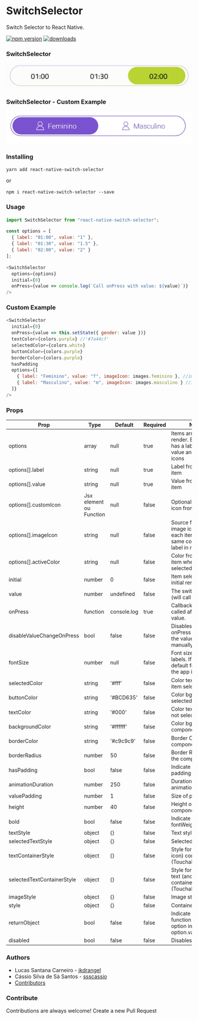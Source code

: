 # SwitchSelector

Switch Selector to React Native.

[![npm version](https://badge.fury.io/js/react-native-switch-selector.svg)](https://badge.fury.io/js/react-native-switch-selector)
[![downloads](https://img.shields.io/npm/dm/react-native-switch-selector.svg)](https://www.npmjs.com/package/react-native-switch-selector)

### SwitchSelector

![SwitchSelector](./assets/ex1.gif)

### SwitchSelector - Custom Example

![SwitchSelector](./assets/ex2.gif)

### Installing

```Shell
yarn add react-native-switch-selector
```

or

```Shell
npm i react-native-switch-selector --save
```

### Usage

```js
import SwitchSelector from "react-native-switch-selector";
```

```js
const options = [
  { label: "01:00", value: "1" },
  { label: "01:30", value: "1.5" },
  { label: "02:00", value: "2" }
];
```

```js
<SwitchSelector
  options={options}
  initial={0}
  onPress={value => console.log(`Call onPress with value: ${value}`)}
/>
```

### Custom Example

```js
<SwitchSelector
  initial={0}
  onPress={value => this.setState({ gender: value })}
  textColor={colors.purple} //'#7a44cf'
  selectedColor={colors.white}
  buttonColor={colors.purple}
  borderColor={colors.purple}
  hasPadding
  options={[
    { label: "Feminino", value: "f", imageIcon: images.feminino }, //images.feminino = require('./path_to/assets/img/feminino.png')
    { label: "Masculino", value: "m", imageIcon: images.masculino } //images.masculino = require('./path_to/assets/img/masculino.png')
  ]}
/>
```

### Props

| Prop                      | Type                    | Default     | Required | Note                                                                             |
| -------------------------  | ----------------------- | ----------- | -------- | -------------------------------------------------------------------------------- |
| options                    | array                   | null        | true     | Items array to render. Each item has a label and a value and optionals icons     |
| options[].label            | string                  | null        | true     | Label from each item                                                             |
| options[].value            | string                  | null        | true     | Value from each item                                                             |
| options[].customIcon       | Jsx element ou Function | null        | false    | Optional custom icon from each item                                              |
| options[].imageIcon        | string                  | null        | false    | Source from a image icon form each item. Has the same color then label in render |
| options[].activeColor      | string                  | null        | false    | Color from each item when is selected                                            |
| initial                    | number                  | 0           | false    | Item selected in initial render                                                  |
| value                      | number                  | undefined   | false    | The switch value (will call onPress)                                             |
| onPress                    | function                | console.log | true     | Callback function called after change value.                                     |
| disableValueChangeOnPress  | bool                    | false       | false    | Disables the onPress call when the value is manually changed                     |
| fontSize                   | number                  | null        | false    | Font size from labels. If null default fontSize of the app is used.              |
| selectedColor              | string                  | '#fff'      | false    | Color text of the item selected                                                  |
| buttonColor                | string                  | '#BCD635'   | false    | Color bg of the item selected                                                    |
| textColor                  | string                  | '#000'      | false    | Color text of the not selecteds items                                            |
| backgroundColor            | string                  | '#ffffff'   | false    | Color bg of the component                                                        |
| borderColor                | string                  | '#c9c9c9'   | false    | Border Color of the component                                                    |
| borderRadius               | number                  | 50          | false    | Border Radius of the component                                                   |
| hasPadding                 | bool                    | false       | false    | Indicate if item has padding                                                     |
| animationDuration          | number                  | 250         | false    | Duration of the animation                                                        |
| valuePadding               | number                  | 1           | false    | Size of padding                                                                  |
| height                     | number                  | 40          | false    | Height of component                                                              |
| bold                       | bool                    | false       | false    | Indicate if text has fontWeight bold                                             |
| textStyle                  | object                  | {}          | false    | Text style                                                                       |
| selectedTextStyle          | object                  | {}          | false    | Selected text style                                                              |
| textContainerStyle         | object                  | {}          | false    | Style for text (and icon) container (TouchableOpacity)                           |
| selectedTextContainerStyle | object                  | {}          | false    | Style for selected text (and icon) container (TouchableOpacity)                  |
| imageStyle                 | object                  | {}          | false    | Image style                                                                      |
| style                      | object                  | {}          | false    | Container style                                                                  |
| returnObject               | bool                    | false       | false    | Indicate if onPress function return an option instead of option.value            |
| disabled                   | bool                    | false       | false    | Disables the switch                                                              |

### Authors

- Lucas Santana Carneiro - [jkdrangel](https://github.com/jkdrangel)
- Cássio Silva de Sá Santos - [ssscassio](https://github.com/ssscassio)
- [Contributors](https://github.com/App2Sales/react-native-switch-selector/graphs/contributors)

### Contribute

Contributions are always welcome! Create a new Pull Request
